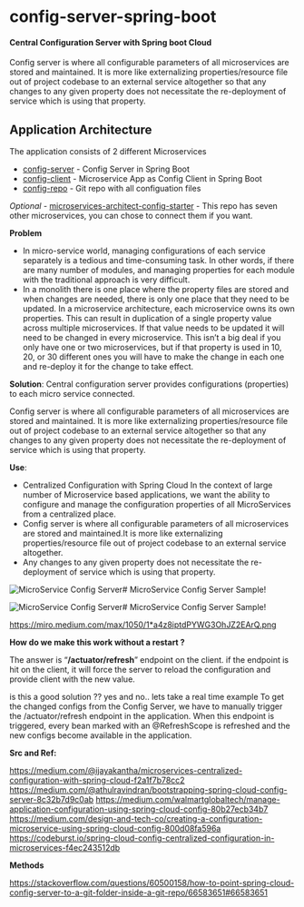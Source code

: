 # config-server-spring-boot
#### Central Configuration Server with Spring boot Cloud

Config server is where all configurable parameters of all microservices are stored and maintained.
It is more like externalizing properties/resource file out of project codebase to an external service altogether so that any changes to any given property does not necessitate the re-deployment of service which is using that property. 

## Application Architecture

The application consists of 2 different Microservices

-   [config-server](https://github.com/sarat9/config-server-spring-boot/tree/main/config-server)  - Config Server in Spring Boot 
-   [config-client](https://github.com/sarat9/config-server-spring-boot/tree/main/config-client)  - Microservice App as Config Client in Spring Boot
-   [config-repo](https://github.com/sarat9/config-server-spring-boot/tree/main/config-repo)  - Git repo with all configuation files


*Optional* - [microservices-architect-config-starter](https://github.com/sarat9/microservices-architect-config-starter)  -  This repo has seven other microservices, you can chose to connect them if you want.




**Problem**
- In micro-service world, managing configurations of each service separately is a tedious and time-consuming task. In other words, if there are many number of modules, and managing properties for each module with the traditional approach is very difficult.
- In a monolith there is one place where the property files are stored and when changes are needed, there is only one place that they need to be updated. In a microservice architecture, each microservice owns its own properties. This can result in duplication of a single property value across multiple microservices. If that value needs to be updated it will need to be changed in every microservice. This isn’t a big deal if you only have one or two microservices, but if that property is used in 10, 20, or 30 different ones you will have to make the change in each one and re-deploy it for the change to take effect.


**Solution**:
Central configuration server provides configurations (properties) to each micro service connected.

Config server is where all configurable parameters of all microservices are stored and maintained.
It is more like externalizing properties/resource file out of project codebase to an external service altogether so that any changes to any given property does not necessitate the re-deployment of service which is using that property. 

**Use**:
- Centralized Configuration with Spring Cloud
In the context of large number of Microservice based applications, we want the ability to configure and manage the configuration properties of all MicroServices from a centralized place.
- Config server is where all configurable parameters of all microservices are stored and maintained.It is more like externalizing properties/resource file out of project codebase to an external service altogether. 
- Any changes to any given property does not necessitate the re-deployment of service which is using that property. 


![MicroService Config Server ](https://miro.medium.com/max/932/1*R3KQqB1r0y652cj70YTcaw.png)# MicroService Config Server Sample!

![MicroService Config Server ](https://miro.medium.com/max/1050/1*a4z8iptdPYWG3OhJZ2EArQ.png)# MicroService Config Server Sample!




https://miro.medium.com/max/1050/1*a4z8iptdPYWG3OhJZ2EArQ.png


**How do we make this work without a restart ?**

The answer is “**/actuator/refresh**” endpoint on the client. if the endpoint is hit on the client, it will force the server to reload the configuration and provide client with the new value.

is this a good solution ?? yes and no.. lets take a real time example
To get the changed configs from the Config Server, we have to manually trigger the /actuator/refresh endpoint in the application. When this endpoint is triggered, every bean marked with an @RefreshScope is refreshed and the new configs become available in the application.



**Src and Ref:**

https://medium.com/@ijayakantha/microservices-centralized-configuration-with-spring-cloud-f2a1f7b78cc2
https://medium.com/@athulravindran/bootstrapping-spring-cloud-config-server-8c32b7d9c0ab
https://medium.com/walmartglobaltech/manage-application-configuration-using-spring-cloud-config-80b27ecb34b7
https://medium.com/design-and-tech-co/creating-a-configuration-microservice-using-spring-cloud-config-800d08fa596a
https://codeburst.io/spring-cloud-config-centralized-configuration-in-microservices-f4ec243512db


**Methods**

https://stackoverflow.com/questions/60500158/how-to-point-spring-cloud-config-server-to-a-git-folder-inside-a-git-repo/66583651#66583651
